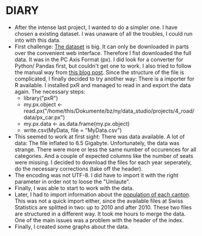 # DIARY
- After the intense last project, I wanted to do a simpler one. I have chosen a existing dataset. I was unaware of all the troubles, I could run into with this data. 
- First challenge: [The dataset](https://www.pxweb.bfs.admin.ch/Selection.aspx?px_language=de&px_db=px-x-1103020100_104&px_tableid=px-x-1103020100_104%5cpx-x-1103020100_104.px&px_type=PX) is big. It can only be downloaded in parts over the convenient web interface. Therefore I fist downloaded the full data. It was in the PC Axis Format (px). I did look for a converter for Python/ Pandas first, but couldn't get one to work. I also tried to follow the manual way from [this blog post](https://exversiondata.wordpress.com/2014/06/17/obscure-data-formats-px-files/). Since the structure of the file is complicated, I finally decided to try another way: There is a importer for R available. I installed pxR and managed to read in and export the data again. The necessary steps: 
	- library("pxR")
	- my.px.object <- read.px("/home/this/Dokumente/bz/ny/data_studio/projects/4_road/data/px_car.px")
	- my.px.data <- as.data.frame(my.px.object)
 	- write.csv(MyData, file = "MyData.csv")
- This seemed to work at first sight: There was data available. A lot of data: The file inflated to 6.5 Gigabyte. Unfortunately, the data was strange. There were more or less the same number of occurences for all categories. And a couple of expected columns like the number of seats were missing. I decided to download the files for each year seperately, do the necessary corrections (take off the header). 
- The encoding was not UTF-8. I did have to import it with the right parameter in order not to loose the "Umlaute". 
- Finally, I was able to start to work with the data. 
- Later, I had to import information about the [population of each canton](http://www.bfs.admin.ch/bfs/portal/de/index/infothek/onlinedb/stattab/01.topic.9.html). This was not a quick import either, since the available files at Swiss Statistics are splitted in two: up to 2010 and after 2010. These two files are structured in a different way. It took me hours to merge the data. One of the main issues was a problem with the header of the index.
- Finally, I created some graphs about the data.
